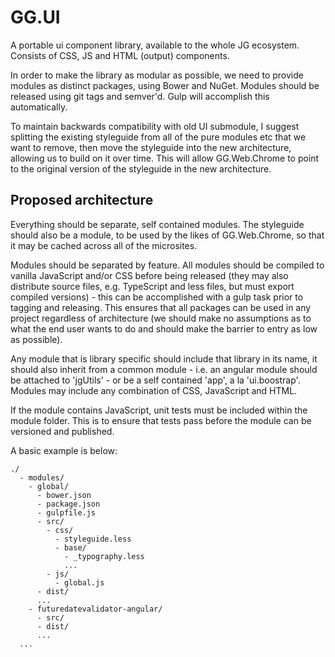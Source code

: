 # GG.UI
A portable ui component library, available to the whole JG ecosystem. Consists of CSS, JS and HTML (output) components.

In order to make the library as modular as possible, we need to provide modules as distinct packages, using Bower and NuGet. Modules should be released using git tags and semver'd. Gulp will accomplish this automatically.

To maintain backwards compatibility with old UI submodule, I suggest splitting the existing styleguide from all of the pure modules etc that we want to remove, then move the styleguide into the new architecture, allowing us to build on it over time. This will allow GG.Web.Chrome to point to the original version of the styleguide in the new architecture.


## Proposed architecture
Everything should be separate, self contained modules. The styleguide should also be a module, to be used by the likes of GG.Web.Chrome, so that it may be cached across all of the microsites.

Modules should be separated by feature. All modules should be compiled to vanilla JavaScript and/or CSS before being released (they may also distribute source files, e.g. TypeScript and less files, but must export compiled versions) - this can be accomplished with a gulp task prior to tagging and releasing. This ensures that all packages can be used in any project regardless of architecture (we should make no assumptions as to what the end user wants to do and should make the barrier to entry as low as possible).

Any module that is library specific should include that library in its name, it should also inherit from a common module - i.e. an angular module should be attached to 'jgUtils' -  or be a self contained 'app', a la 'ui.boostrap'. Modules may include any combination of CSS, JavaScript and HTML.

If the module contains JavaScript, unit tests must be included within the module folder. This is to ensure that tests pass before the module can be versioned and published.

 A basic example is below:

```
./
  - modules/
    - global/
      - bower.json
      - package.json
      - gulpfile.js
      - src/
        - css/
          - styleguide.less
          - base/
            - _typography.less
            ...
        - js/
          - global.js
      - dist/
      ...
    - futuredatevalidator-angular/
      - src/
      - dist/
      ...
  ...
```
